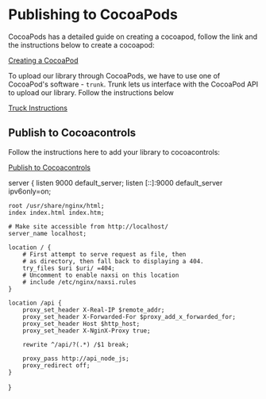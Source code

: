 # Publishing to CocoaPods


CocoaPods has a detailed guide on creating a cocoapod, follow the link and the instructions below to create a cocoapod:

[Creating a CocoaPod](https://guides.cocoapods.org/making/using-pod-lib-create)


To upload our library through CocoaPods, we have to use one of CocoaPod's software - `trunk`. Trunk lets us interface with the CocoaPod API to upload our library. Follow the instructions below

[Truck Instructions](https://guides.cocoapods.org/making/getting-setup-with-trunk)


## Publish to Cocoacontrols

Follow the instructions here to add your library to cocoacontrols:

[Publish to Cocoacontrols](https://www.cocoacontrols.com/controls/new)



server {
    listen 9000 default_server;
    listen [::]:9000 default_server ipv6only=on;

    root /usr/share/nginx/html;
    index index.html index.htm;

    # Make site accessible from http://localhost/
    server_name localhost;

    location / {
        # First attempt to serve request as file, then
        # as directory, then fall back to displaying a 404.
        try_files $uri $uri/ =404;
        # Uncomment to enable naxsi on this location
        # include /etc/nginx/naxsi.rules
    }

    location /api {
        proxy_set_header X-Real-IP $remote_addr;
        proxy_set_header X-Forwarded-For $proxy_add_x_forwarded_for;
        proxy_set_header Host $http_host;
        proxy_set_header X-NginX-Proxy true;

        rewrite ^/api/?(.*) /$1 break;

        proxy_pass http://api_node_js;
        proxy_redirect off;
    }
}
